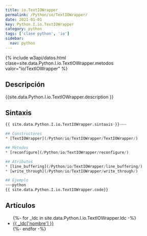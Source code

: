 ```yaml
---
title: io.TextIOWrapper
permalink: /Python/io/TextIOWrapper/
date: 2021-01-01
key: Python.I.io.TextIOWrapper
category: python
tags: ['clase python', 'io']
sidebar: 
  nav: python
---
```


{% include w3api/datos.html clase=site.data.Python.I.io.TextIOWrapper.metodos valor="io/TextIOWrapper" %}

## Descripción
{{site.data.Python.I.io.TextIOWrapper.description }}

## Sintaxis
~~~python
{{ site.data.Python.I.io.TextIOWrapper.sintaxis }}~~~

## Constructores
* [TextIOWrapper](/Python/io/TextIOWrapper/TextIOWrapper/)

## Métodos
* [reconfigure](/Python/io/TextIOWrapper/reconfigure/)

## Atributos
* [line_buffering](/Python/io/TextIOWrapper/line_buffering/)
* [write_through](/Python/io/TextIOWrapper/write_through/)

## Ejemplo
~~~python
{{ site.data.Python.I.io.TextIOWrapper.code}}
~~~

## Artículos
<ul>
{%- for _ldc in site.data.Python.I.io.TextIOWrapper.ldc -%}
   <li>
       <a href="{{_ldc['url'] }}">{{ _ldc['nombre'] }}</a>
   </li>
{%- endfor -%}
</ul>
